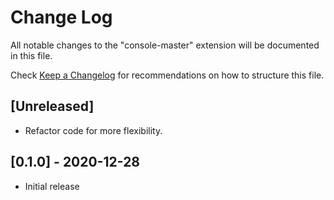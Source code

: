 # Change Log

All notable changes to the "console-master" extension will be documented in this file.

Check [Keep a Changelog](http://keepachangelog.com/) for recommendations on how to structure this file.

## [Unreleased]

- Refactor code for more flexibility.

## [0.1.0] - 2020-12-28

- Initial release
